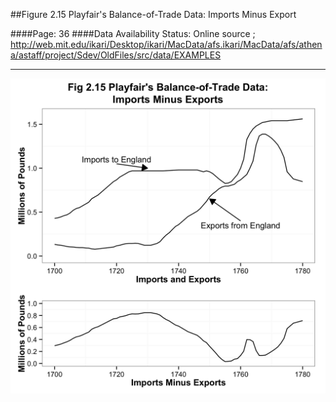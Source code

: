 ##Figure 2.15 Playfair's Balance-of-Trade Data: Imports Minus Export

####Page: 36
####Data Availability Status: Online source ; http://web.mit.edu/ikari/Desktop/ikari/MacData/afs.ikari/MacData/afs/athena/astaff/project/Sdev/OldFiles/src/data/EXAMPLES
***
![`Playfair's Balance-of-Trade Data: Imports Minus Export`](fig02-15_playfair-s-balance-of-trade-data-imports-minus-export.png)


